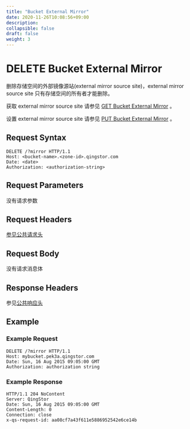 ```yaml
---
title: "Bucket External Mirror"
date: 2020-11-26T10:08:56+09:00
description:
collapsible: false
draft: false
weight: 3
---
```


# DELETE Bucket External Mirror

删除存储空间的外部镜像源站(external mirror source site)，external mirror source site 只有存储空间的所有者才能删除。

获取 external mirror source site 请参见 [GET Bucket External Mirror](../get_external_mirror) 。

设置 external mirror source site 请参见 [PUT Bucket External Mirror](../put_external_mirror) 。

## Request Syntax

```http
DELETE /?mirror HTTP/1.1
Host: <bucket-name>.<zone-id>.qingstor.com
Date: <date>
Authorization: <authorization-string>
```

## Request Parameters

没有请求参数

## Request Headers

[参见公共请求头](../../../common_header/#请求头字段-request-header)

## Request Body

没有请求消息体

## Response Headers

参见[公共响应头](../../../common_header/#响应头字段-request-header)

## Example

### Example Request

```http
DELETE /?mirror HTTP/1.1
Host: mybucket.pek3a.qingstor.com
Date: Sun, 16 Aug 2015 09:05:00 GMT
Authorization: authorization string
```

### Example Response

```http
HTTP/1.1 204 NoContent
Server: QingStor
Date: Sun, 16 Aug 2015 09:05:00 GMT
Content-Length: 0
Connection: close
x-qs-request-id: aa08cf7a43f611e5886952542e6ce14b
```

